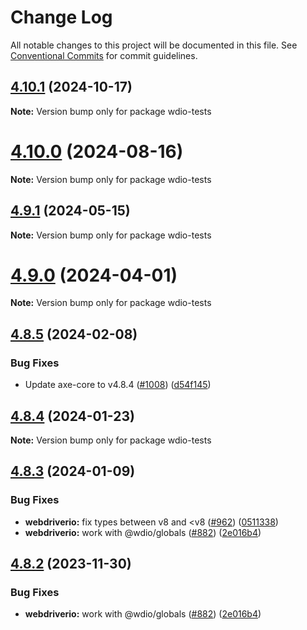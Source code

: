# Change Log

All notable changes to this project will be documented in this file.
See [Conventional Commits](https://conventionalcommits.org) for commit guidelines.

## [4.10.1](https://github.com/dequelabs/axe-core-npm/compare/v4.10.0...v4.10.1) (2024-10-17)

**Note:** Version bump only for package wdio-tests





# [4.10.0](https://github.com/dequelabs/axe-core-npm/compare/v4.9.1...v4.10.0) (2024-08-16)

**Note:** Version bump only for package wdio-tests





## [4.9.1](https://github.com/dequelabs/axe-core-npm/compare/v4.9.0...v4.9.1) (2024-05-15)

**Note:** Version bump only for package wdio-tests





# [4.9.0](https://github.com/dequelabs/axe-core-npm/compare/v4.8.5...v4.9.0) (2024-04-01)

**Note:** Version bump only for package wdio-tests





## [4.8.5](https://github.com/dequelabs/axe-core-npm/compare/v4.8.4...v4.8.5) (2024-02-08)


### Bug Fixes

* Update axe-core to v4.8.4 ([#1008](https://github.com/dequelabs/axe-core-npm/issues/1008)) ([d54f145](https://github.com/dequelabs/axe-core-npm/commit/d54f145a4078c4730a850e694c9eb77297c23a35))





## [4.8.4](https://github.com/dequelabs/axe-core-npm/compare/v4.8.3...v4.8.4) (2024-01-23)

**Note:** Version bump only for package wdio-tests

## [4.8.3](https://github.com/dequelabs/axe-core-npm/compare/v4.8.1...v4.8.3) (2024-01-09)

### Bug Fixes

- **webdriverio:** fix types between v8 and <v8 ([#962](https://github.com/dequelabs/axe-core-npm/issues/962)) ([0511338](https://github.com/dequelabs/axe-core-npm/commit/0511338017f52fba78c6ff3708f0c9e950e7a34e))
- **webdriverio:** work with @wdio/globals ([#882](https://github.com/dequelabs/axe-core-npm/issues/882)) ([2e016b4](https://github.com/dequelabs/axe-core-npm/commit/2e016b4e17cff09f158427862f2fd2134a62cbc6))

## [4.8.2](https://github.com/dequelabs/axe-core-npm/compare/v4.8.1...v4.8.2) (2023-11-30)

### Bug Fixes

- **webdriverio:** work with @wdio/globals ([#882](https://github.com/dequelabs/axe-core-npm/issues/882)) ([2e016b4](https://github.com/dequelabs/axe-core-npm/commit/2e016b4e17cff09f158427862f2fd2134a62cbc6))
